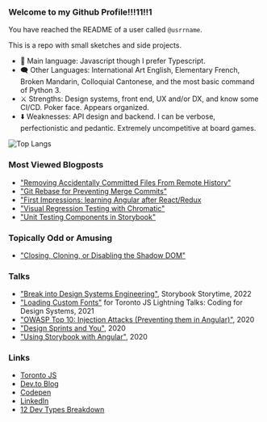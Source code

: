 ### Welcome to my Github Profile!!!11!!1

You have reached the README of a user called `@usrrname`.

This is a repo with small sketches and side projects.

- 🔡 Main language: Javascript though I prefer Typescript. 
- 🗨️ Other Languages: International Art English, Elementary French, Broken Mandarin, Colloquial Cantonese, and the most basic command of Python 3.
- ⚔️ Strengths: Design systems, front end, UX and/or DX, and know some CI/CD. Poker face. Appears organized.
- ⬇️ Weaknesses: API design and backend. I can be verbose, perfectionistic and pedantic. Extremely uncompetitive at board games.

![Top Langs](https://github-readme-stats.vercel.app/api/top-langs/?username=usrrname&layout=compact)

### Most Viewed Blogposts
- ["Removing Accidentally Committed Files From Remote History"](https://dev.to/jenc/removing-accidentally-committed-files-from-remote-history-3acj)
- ["Git Rebase for Preventing Merge Commits"](https://dev.to/jenc/git-rebase-for-preventing-merge-commits-2len)
- ["First Impressions: learning Angular after React/Redux](https://dev.to/jenc/how-angular-differs-from-react-redux-in-2019-36ef)
- ["Visual Regression Testing with Chromatic"](https://dev.to/jenc/storybook-and-chromatic-for-visual-regression-testing-37lg)
- ["Unit Testing Components in Storybook"](https://dev.to/jenc/unit-testing-components-in-storybook-oc7)

### Topically Odd or Amusing

- ["Closing, Cloning, or Disabling the Shadow DOM"](https://dev.to/jenc/closing-cloning-or-disabling-the-shadow-dom-2m00)

### Talks
- ["Break into Design Systems Engineering"](https://www.youtube.com/watch?v=oxwDAMQGa0g), Storybook Storytime, 2022
- ["Loading Custom Fonts"](https://www.youtube.com/watch?v=qiIilX4bLgY) for Toronto JS Lightning Talks: Coding for Design Systems, 2021
- ["OWASP Top 10: Injection Attacks (Preventing them in Angular)"](https://drive.google.com/file/d/1dbVTDJtArPDh54OduRS4GJLPXlMXXX-t/view), 2020
- ["Design Sprints and You"](https://drive.google.com/file/d/1PYUTchiMVyPdRWXzrI9Yu3GaSICAaxkj/view), 2020
- ["Using Storybook with Angular"](https://drive.google.com/file/d/1PYUTchiMVyPdRWXzrI9Yu3GaSICAaxkj/view), 2020

### Links
- [Toronto JS](https://torontojs.com)
- [Dev.to Blog](https://dev.to/jenc)
- [Codepen](https://codepen.io/usrrname)
- [LinkedIn](https://www.linkedin.com/in/jennifer7chan/)
- [12 Dev Types Breakdown](https://www.12types.dev/quiz/results/assassin:75-telepath:40-tank:40-hunter:40-wizard:33-ranger:100-healer:0-mechanic:66-ghost:0-shapeshifter:66-sage:33-rogue:60--Jen#.Yc3YxUVX37h.twitter)
